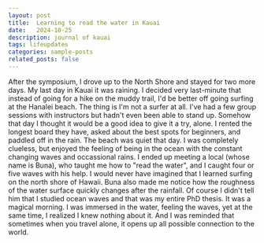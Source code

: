 ```yaml
---
layout: post
title:  Learning to read the water in Kauai
date:   2024-10-25 
description: journal of kauai
tags: lifeupdates
categories: sample-posts
related_posts: false
---
```


After the symposium, I drove up to the North Shore and stayed for two more days. My last day in Kauai it was raining. I decided very last-minute that instead of going for a hike on the muddy trail, I'd be better off going surfing at the Hanalei beach. The thing is I'm not a surfer at all. I've had a few group sessions with instructors but hadn't even been able to stand up. Somehow that day I thought it would be a good idea to give it a try, alone. I rented the longest board they have, asked about the best spots for beginners, and paddled off in the rain. The beach was quiet that day. I was completely clueless, but enjoyed the feeling of being in the ocean with the constant changing waves and occassional rains. I ended up meeting a local (whose name is Buna), who taught me how to "read the water", and I caught four or five waves with his help. I would never have imagined that I learned surfing on the north shore of Hawaii. Buna also made me notice how the roughness of the water surface quickly changes after the rainfall. Of course I didn't tell him that I studied ocean waves and that was my entire PhD thesis. It was a magical morning. I was immersed in the water, feeling the waves, yet at the same time, I realized I knew nothing about it. And I was reminded that sometimes when you travel alone, it opens up all possible connection to the world.